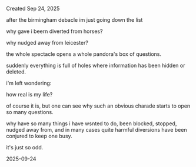 Created Sep 24, 2025

after the birmingham debacle im just going down the list

why gave i beern diverted from horses?

why nudged away from leicester?

the whole spectacle opens a whole pandora's box of questions.

suddenly everything is full of holes where information has been hidden or deleted.

i'm left wondering:

how real is my life?

of course it is, but one can see why such an obvious charade starts to open so many questions.

why have so many things i have wsnted to do, been blocked, stopped, nudged away from, and in many cases quite harmful diversions have been conjured to keep one busy.  


it's just so odd.

2025-09-24
